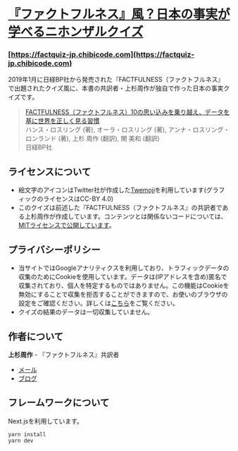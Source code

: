 # [『ファクトフルネス』風？日本の事実が学べるニホンザルクイズ](https://factquiz-jp.chibicode.com)

### [https://factquiz-jp.chibicode.com](https://factquiz-jp.chibicode.com)

2019年1月に日経BP社から発売された『FACTFULNESS（ファクトフルネス』で出題されたクイズ風に、本書の共訳者・上杉周作が独自で作った日本の事実クイズです。

> [FACTFULNESS（ファクトフルネス）10の思い込みを乗り越え、データを基に世界を正しく見る習慣](https://amzn.to/2DtYEsa)<br />
> ハンス・ロスリング (著), オーラ・ロスリング (著), アンナ・ロスリング・ロンランド (著), 上杉 周作  (翻訳), 関 美和 (翻訳)<br />
> 日経BP社

## ライセンスについて

- 絵文字のアイコンはTwitter社が作成した[Twemoji](https://github.com/twitter/twemoji)を利用しています(グラフィックのライセンスはCC-BY 4.0)
- このクイズは前述した『FACTFULNESS（ファクトフルネス』の共訳者である上杉周作が作成しています。コンテンツとは関係ないコードについては、[MITライセンスで公開しています](LICENSE-CODE.md)。

## プライバシーポリシー

- 当サイトではGoogleアナリティクスを利用しており、トラフィックデータの収集のためにCookieを使用しています。データは(IPアドレスを含め)匿名で収集されており、個人を特定するものではありません。この機能はCookieを無効にすることで収集を拒否することができますので、お使いのブラウザの設定をご確認ください。詳しくは[こちら](https://www.google.com/analytics/terms/jp.html)をご覧ください。
- クイズの結果のデータは一切収集していません。

## 作者について

**上杉周作** - 『ファクトフルネス』共訳者

- [メール](mailto:shu@chibicode.com)
- [ブログ](https://jp.chibicode.com)

## フレームワークについて

Next.jsを利用しています。

```
yarn install
yarn dev
```

